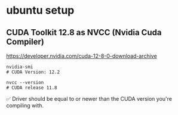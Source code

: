 # ubuntu setup

## CUDA Toolkit 12.8 as NVCC (Nvidia Cuda Compiler)
https://developer.nvidia.com/cuda-12-8-0-download-archive

```
nvidia-smi
# CUDA Version: 12.2

nvcc --version
# CUDA release 11.8
```

✅ Driver should be equal to or newer than the CUDA version you're compiling with.
